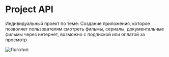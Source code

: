 # Project API

Индивидуальный проект по теме: Создание приложения, которое позволяет пользователям смотреть фильмы, сериалы, документальные фильмы через интернет, возможно с подпиской или оплатой за просмотр

![Логотип](https://octodex.github.com/images/orderedlistocat.png "Логотип GitHub")
